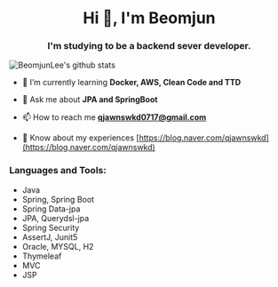 <h1 align="center">Hi 👋, I'm Beomjun</h1> <h3 align="center">I'm studying to be a backend sever developer.</h3>  

![BeomjunLee's github stats](https://github-readme-stats.vercel.app/api?username=BeomjunLee&show_icons=true)

- 🌱 I’m currently learning **Docker, AWS, Clean Code and TTD**

- 💬 Ask me about **JPA and SpringBoot**  
 
- 📫 How to reach me **qjawnswkd0717@gmail.com**  

- 📄 Know about my experiences [https://blog.naver.com/qjawnswkd](https://blog.naver.com/qjawnswkd)

<h3 align="left">Languages and Tools:</h3>


- Java<br>
- Spring, Spring Boot<br>
- Spring Data-jpa<br>
- JPA, Querydsl-jpa<br>
- Spring Security<br>
- AssertJ, Junit5<br>
- Oracle, MYSQL, H2<br>
- Thymeleaf<br>
- MVC<br>
- JSP<br>
